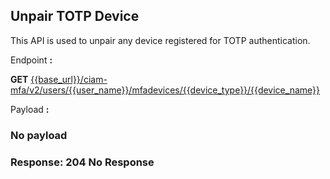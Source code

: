 ## Unpair TOTP Device

This API is used to unpair any device registered for TOTP authentication.

<!--
type: tab
titles: Request, Response
-->

Endpoint **:**

**GET** [{{base_url}}/ciam-mfa/v2/users/{{user_name}}/mfadevices/{{device_type}}/{{device_name}}](../api/?type=get&path=/ciam-mfa/v2/users/{user_name}/mfadevices/{device_type}/{device_name}&version=2.0.0)

Payload **:**

### No payload 

<!--
type: tab
-->

### Response: 204 No Response

<!-- type: tab-end -->